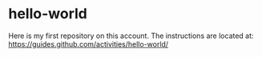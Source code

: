 # hello-world
Here is my first repository on this account. The instructions are located at: https://guides.github.com/activities/hello-world/

